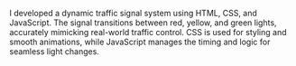 I developed a dynamic traffic signal system using HTML, CSS, and JavaScript. 
The signal transitions between red, yellow, and green lights, accurately mimicking real-world traffic control. 
CSS is used for styling and smooth animations, while JavaScript manages the timing and logic for seamless light changes.
